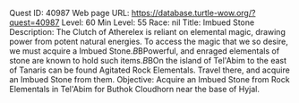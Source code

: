 Quest ID: 40987
Web page URL: https://database.turtle-wow.org/?quest=40987
Level: 60
Min Level: 55
Race: nil
Title: Imbued Stone
Description: The Clutch of Atherelex is reliant on elemental magic, drawing power from potent natural energies. To access the magic that we so desire, we must acquire a Imbued Stone.$B$BPowerful, and enraged elementals of stone are known to hold such items.$B$BOn the island of Tel'Abim to the east of Tanaris can be found Agitated Rock Elementals. Travel there, and acquire an Imbued Stone from them.
Objective: Acquire an Imbued Stone from Rock Elementals in Tel'Abim for Buthok Cloudhorn near the base of Hyjal.
